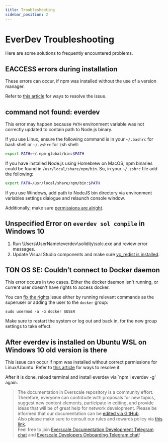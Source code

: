 ```yaml
---
title: Troubleshooting
sidebar_position: 2
---
```


# EverDev Troubleshooting

Here are some solutions to frequently encountered problems.

## EACCESS errors during installation

These errors can occur, if npm was installed without the use of a version manager.

Refer to [this article](https://docs.npmjs.com/resolving-eacces-permissions-errors-when-installing-packages-globally) for ways to resolve the issue.

## command not found: everdev

This error may happen because `PATH` environment variable was not correctly updated to contain path to Node.js binary.


If you use Linux, ensure the following command is in your `~/.bashrc` for bash shell or `~/.zshrc` for zsh shell:

```sh
export PATH=~/.npm-global/bin:$PATH
```

If you have installed Node.js using Homebrew on MacOS, npm binaries could be found in `/usr/local/share/npm/bin`. 
So, in your `~/.zshrc` file add the following:

```sh
export PATH=/usr/local/share/npm/bin:$PATH
```

If you use Windows, add path to NodeJS bin directory via environment variables settings dialogue and relaunch console window.

Additionally, make sure [permissions are alright](https://docs.npmjs.com/resolving-eacces-permissions-errors-when-installing-packages-globally).

## Unspecified Error on `everdev sol compile` in Windows 10

1) Run \Users\UserName\everdev\solidity\solc.exe and review error messages.
2) Update Visual Studio components and make sure [vc_redist is installed](https://support.microsoft.com/en-us/topic/the-latest-supported-visual-c-downloads-2647da03-1eea-4433-9aff-95f26a218cc0).

## TON OS SE: Couldn’t connect to Docker daemon

This error occurs in two cases. Either the docker daemon isn't running, or current user doesn't have rights to access docker.

You can [fix the rights](https://docs.docker.com/engine/install/linux-postinstall/) issue either by running relevant commands as the superuser or adding the user to the `docker` group: 

    sudo usermod -a -G docker $USER

Make sure to restart the system or log out and back in, for the new group settings to take effect.

## After everdev is installed on Ubuntu WSL on Windows 10 old version is there

This issue can occur if npm was installed without correct permissions for Linux/Ubuntu.
Refer to [this article](https://docs.npmjs.com/resolving-eacces-permissions-errors-when-installing-packages-globally) for ways to resolve it.

After it is done, reload terminal and install everdev via `npm i everdev -g' again.

>  The documentation in Everscale repository is a community effort. Therefore, everyone can contribute with proposals for new topics, suggest new content elements, participate in editing, and provide ideas that will be of great help for network development.
Please be informed that our documentation can be [edited via GitHub](https://github.com/everscale-org/docs/issues).  
  Also please make sure to consult our rules and rewards policy via [this link](https://docs.everscale.network/contribute/hot-streams/documentations).  
  Feel free to join [Everscale Documentation Development Telegram chat](https://t.me/+C2IpQXWZtCwxYzEy) and [Everscale Developers Onboarding Telegram chat](https://t.me/+Vca1Gs6uPzIyNWVi)!